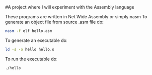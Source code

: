 #A project where I will experiment with the Assembly language

These programs are written in Net Wide Assembly or simply nasm
To generate an object file from source .asm file do:
```bash
nasm -f elf hello.asm
```

To generate an executable do:
```bash
ld -s -o hello hello.o
```

To run the executable do:
```bash
./hello
```